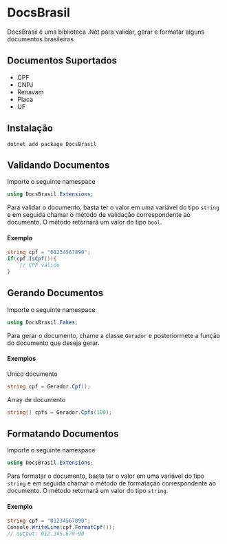 # DocsBrasil
DocsBrasil é uma biblioteca .Net para validar, gerar e formatar alguns documentos brasileiros

## Documentos Suportados
- CPF
- CNPJ
- Renavam
- Placa
- UF

## Instalação

```
dotnet add package DocsBrasil
```

## Validando Documentos
Importe o seguinte namespace

```C#
using DocsBrasil.Extensions;
```

Para validar o documento, basta ter o valor em uma variável do tipo ``string`` e em seguida chamar o método de validação correspondente ao documento.
O método retornará um valor do tipo ``bool``.

#### Exemplo

```C#
string cpf = "01234567890";
if(cpf.IsCpf()){
    // CPF válido
}
```

## Gerando Documentos
Importe o seguinte namespace

```C#
using DocsBrasil.Fakes;
```

Para gerar o documento, chame a classe ``Gerador`` e posteriormete a função do documento que deseja gerar.

#### Exemplos

Único documento
```C#
string cpf = Gerador.Cpf();
```

Array de documento
```C#
string[] cpfs = Gerador.Cpfs(100);
```

## Formatando Documentos
Importe o seguinte namespace

```C#
using DocsBrasil.Extensions;
```

Para formatar o documento, basta ter o valor em uma variável do tipo ``string`` e em seguida chamar o método de formatação correspondente ao documento.
O método retornará um valor do tipo ``string``.

#### Exemplo

```C#
string cpf = "01234567890";
Console.WriteLine(cpf.FormatCpf());
// output: 012.345.678-90
```